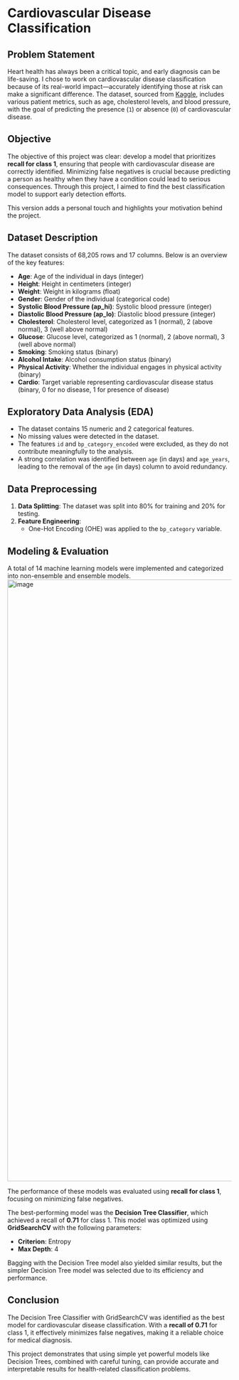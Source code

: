 # Cardiovascular Disease Classification

## Problem Statement
Heart health has always been a critical topic, and early diagnosis can be life-saving. I chose to work on cardiovascular disease classification because of its real-world impact—accurately identifying those at risk can make a significant difference. The dataset, sourced from [Kaggle](https://www.kaggle.com), includes various patient metrics, such as age, cholesterol levels, and blood pressure, with the goal of predicting the presence (`1`) or absence (`0`) of cardiovascular disease.

## Objective
The objective of this project was clear: develop a model that prioritizes **recall for class 1**, ensuring that people with cardiovascular disease are correctly identified. Minimizing false negatives is crucial because predicting a person as healthy when they have a condition could lead to serious consequences. Through this project, I aimed to find the best classification model to support early detection efforts.

This version adds a personal touch and highlights your motivation behind the project.


## Dataset Description
The dataset consists of 68,205 rows and 17 columns. Below is an overview of the key features:

- **Age**: Age of the individual in days (integer)
- **Height**: Height in centimeters (integer)
- **Weight**: Weight in kilograms (float)
- **Gender**: Gender of the individual (categorical code)
- **Systolic Blood Pressure (ap_hi)**: Systolic blood pressure (integer)
- **Diastolic Blood Pressure (ap_lo)**: Diastolic blood pressure (integer)
- **Cholesterol**: Cholesterol level, categorized as 1 (normal), 2 (above normal), 3 (well above normal)
- **Glucose**: Glucose level, categorized as 1 (normal), 2 (above normal), 3 (well above normal)
- **Smoking**: Smoking status (binary)
- **Alcohol Intake**: Alcohol consumption status (binary)
- **Physical Activity**: Whether the individual engages in physical activity (binary)
- **Cardio**: Target variable representing cardiovascular disease status (binary, 0 for no disease, 1 for presence of disease)

## Exploratory Data Analysis (EDA)
- The dataset contains 15 numeric and 2 categorical features.
- No missing values were detected in the dataset.
- The features `id` and `bp_category_encoded` were excluded, as they do not contribute meaningfully to the analysis.
- A strong correlation was identified between `age` (in days) and `age_years`, leading to the removal of the `age` (in days) column to avoid redundancy.

## Data Preprocessing
1. **Data Splitting**: The dataset was split into 80% for training and 20% for testing.
2. **Feature Engineering**:
   - One-Hot Encoding (OHE) was applied to the `bp_category` variable.

## Modeling & Evaluation
A total of 14 machine learning models were implemented and categorized into non-ensemble and ensemble models. 
<img width="1354" alt="image" src="https://github.com/user-attachments/assets/13d98a7e-0ef1-43e7-bdc3-73c668a9f5aa">

The performance of these models was evaluated using **recall for class 1**, focusing on minimizing false negatives. 

The best-performing model was the **Decision Tree Classifier**, which achieved a recall of **0.71** for class 1. This model was optimized using **GridSearchCV** with the following parameters:
- **Criterion**: Entropy
- **Max Depth**: 4

Bagging with the Decision Tree model also yielded similar results, but the simpler Decision Tree model was selected due to its efficiency and performance. 

## Conclusion
The Decision Tree Classifier with GridSearchCV was identified as the best model for cardiovascular disease classification. With a **recall of 0.71** for class 1, it effectively minimizes false negatives, making it a reliable choice for medical diagnosis. 

This project demonstrates that using simple yet powerful models like Decision Trees, combined with careful tuning, can provide accurate and interpretable results for health-related classification problems.
